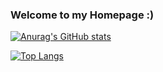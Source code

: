 ### Welcome to my Homepage :)

[![Anurag's GitHub stats](https://github-readme-stats.vercel.app/api?username=Entarochuan&show_icons=true&theme=tokyonight)](https://github.com/anuraghazra/github-readme-stats)

[![Top Langs](https://github-readme-stats.vercel.app/api/top-langs/?username=Entarochuan&layout=compact)](https://github.com/anuraghazra/github-readme-stats)

